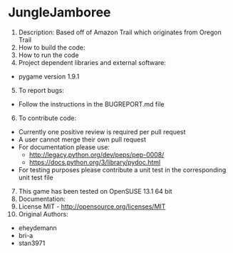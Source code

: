 JungleJamboree
==============

1. Description: Based off of Amazon Trail which originates from Oregon Trail
2. How to build the code:
3. How to run the code
4. Project dependent libraries and external software:
  - pygame version 1.9.1
5. To report bugs:
  - Follow the instructions in the BUGREPORT.md file
6. To contribute code:
  - Currently one positive review is required per pull request 
  - A user cannot merge their own pull request
  - For documentation please use:
    * http://legacy.python.org/dev/peps/pep-0008/
    * https://docs.python.org/3/library/pydoc.html
  - For testing purposes please contribute a unit test in the corresponding unit test file
7. This game has been tested on OpenSUSE 13.1 64 bit
8. Documentation: 
9. License MIT - http://opensource.org/licenses/MIT
10. Original Authors:
  - eheydemann 
  - bri-a 
  - stan3971 
    
